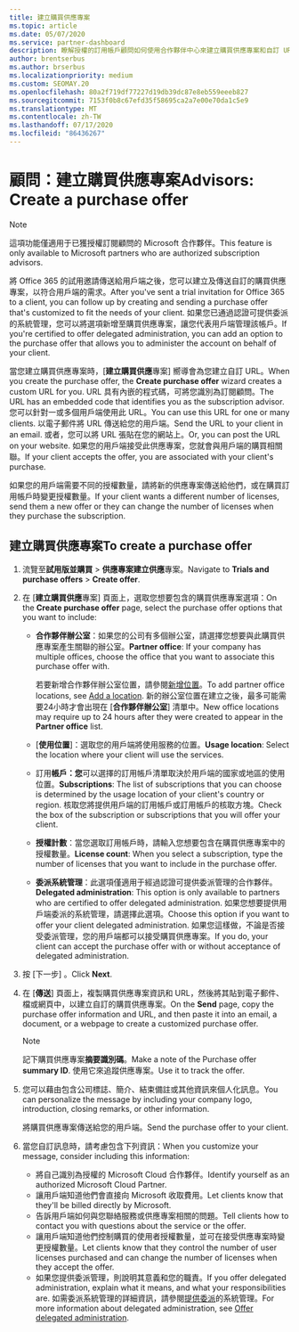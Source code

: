 ```yaml
---
title: 建立購買供應專案
ms.topic: article
ms.date: 05/07/2020
ms.service: partner-dashboard
description: 瞭解授權的訂用帳戶顧問如何使用合作夥伴中心來建立購買供應專案和自訂 URL，以包含在 Office 365 試用邀請中。
author: brentserbus
ms.author: brserbus
ms.localizationpriority: medium
ms.custom: SEOMAY.20
ms.openlocfilehash: 80a2f719df77227d19db39dc87e8eb559eeeb827
ms.sourcegitcommit: 7153f0b8c67efd35f58695ca2a7e00e70da1c5e9
ms.translationtype: MT
ms.contentlocale: zh-TW
ms.lasthandoff: 07/17/2020
ms.locfileid: "86436267"
---
```

# <a name="advisors-create-a-purchase-offer"></a><span data-ttu-id="f490e-103">顧問：建立購買供應專案</span><span class="sxs-lookup"><span data-stu-id="f490e-103">Advisors: Create a purchase offer</span></span>

> [!NOTE]
> <span data-ttu-id="f490e-104">這項功能僅適用于已獲授權訂閱顧問的 Microsoft 合作夥伴。</span><span class="sxs-lookup"><span data-stu-id="f490e-104">This feature is only available to Microsoft partners who are authorized subscription advisors.</span></span>

<span data-ttu-id="f490e-105">將 Office 365 的試用邀請傳送給用戶端之後，您可以建立及傳送自訂的購買供應專案，以符合用戶端的需求。</span><span class="sxs-lookup"><span data-stu-id="f490e-105">After you've sent a trial invitation for Office 365 to a client, you can follow up by creating and sending a purchase offer that's customized to fit the needs of your client.</span></span> <span data-ttu-id="f490e-106">如果您已通過認證可提供委派的系統管理，您可以將選項新增至購買供應專案，讓您代表用戶端管理該帳戶。</span><span class="sxs-lookup"><span data-stu-id="f490e-106">If you're certified to offer delegated administration, you can add an option to the purchase offer that allows you to administer the account on behalf of your client.</span></span>

<span data-ttu-id="f490e-107">當您建立購買供應專案時，[**建立購買供應**專案] 嚮導會為您建立自訂 URL。</span><span class="sxs-lookup"><span data-stu-id="f490e-107">When you create the purchase offer, the **Create purchase offer** wizard creates a custom URL for you.</span></span> <span data-ttu-id="f490e-108">URL 具有內嵌的程式碼，可將您識別為訂閱顧問。</span><span class="sxs-lookup"><span data-stu-id="f490e-108">The URL has an embedded code that identifies you as the subscription advisor.</span></span> <span data-ttu-id="f490e-109">您可以針對一或多個用戶端使用此 URL。</span><span class="sxs-lookup"><span data-stu-id="f490e-109">You can use this URL for one or many clients.</span></span> <span data-ttu-id="f490e-110">以電子郵件將 URL 傳送給您的用戶端。</span><span class="sxs-lookup"><span data-stu-id="f490e-110">Send the URL to your client in an email.</span></span> <span data-ttu-id="f490e-111">或者，您可以將 URL 張貼在您的網站上。</span><span class="sxs-lookup"><span data-stu-id="f490e-111">Or, you can post the URL on your website.</span></span> <span data-ttu-id="f490e-112">如果您的用戶端接受此供應專案，您就會與用戶端的購買相關聯。</span><span class="sxs-lookup"><span data-stu-id="f490e-112">If your client accepts the offer, you are associated with your client's purchase.</span></span>

<span data-ttu-id="f490e-113">如果您的用戶端需要不同的授權數量，請將新的供應專案傳送給他們，或在購買訂用帳戶時變更授權數量。</span><span class="sxs-lookup"><span data-stu-id="f490e-113">If your client wants a different number of licenses, send them a new offer or they can change the number of licenses when they purchase the subscription.</span></span>

## <a name="to-create-a-purchase-offer"></a><span data-ttu-id="f490e-114">建立購買供應專案</span><span class="sxs-lookup"><span data-stu-id="f490e-114">To create a purchase offer</span></span>

1. <span data-ttu-id="f490e-115">流覽至**試用版並購買**  >  **供應專案建立供應**專案。</span><span class="sxs-lookup"><span data-stu-id="f490e-115">Navigate to **Trials and purchase offers** > **Create offer**.</span></span>

2. <span data-ttu-id="f490e-116">在 [**建立購買供應**專案] 頁面上，選取您想要包含的購買供應專案選項：</span><span class="sxs-lookup"><span data-stu-id="f490e-116">On the **Create purchase offer** page, select the purchase offer options that you want to include:</span></span>

    - <span data-ttu-id="f490e-117">**合作夥伴辦公室**：如果您的公司有多個辦公室，請選擇您想要與此購買供應專案產生關聯的辦公室。</span><span class="sxs-lookup"><span data-stu-id="f490e-117">**Partner office**: If your company has multiple offices, choose the office that you want to associate this purchase offer with.</span></span>

        <span data-ttu-id="f490e-118">若要新增合作夥伴辦公室位置，請參閱[新增位置](manage-locations.md)。</span><span class="sxs-lookup"><span data-stu-id="f490e-118">To add partner office locations, see [Add a location](manage-locations.md).</span></span> <span data-ttu-id="f490e-119">新的辦公室位置在建立之後，最多可能需要24小時才會出現在 [**合作夥伴辦公室**] 清單中。</span><span class="sxs-lookup"><span data-stu-id="f490e-119">New office locations may require up to 24 hours after they were created to appear in the **Partner office** list.</span></span>

    - <span data-ttu-id="f490e-120">[**使用位置**]：選取您的用戶端將使用服務的位置。</span><span class="sxs-lookup"><span data-stu-id="f490e-120">**Usage location**: Select the location where your client will use the services.</span></span>
    - <span data-ttu-id="f490e-121">訂用**帳戶：您**可以選擇的訂用帳戶清單取決於用戶端的國家或地區的使用位置。</span><span class="sxs-lookup"><span data-stu-id="f490e-121">**Subscriptions**: The list of subscriptions that you can choose is determined by the usage location of your client's country or region.</span></span> <span data-ttu-id="f490e-122">核取您將提供用戶端的訂用帳戶或訂用帳戶的核取方塊。</span><span class="sxs-lookup"><span data-stu-id="f490e-122">Check the box of the subscription or subscriptions that you will offer your client.</span></span>
    - <span data-ttu-id="f490e-123">**授權計數**：當您選取訂用帳戶時，請輸入您想要包含在購買供應專案中的授權數量。</span><span class="sxs-lookup"><span data-stu-id="f490e-123">**License count**: When you select a subscription, type the number of licenses that you want to include in the purchase offer.</span></span>
    - <span data-ttu-id="f490e-124">**委派系統管理**：此選項僅適用于經過認證可提供委派管理的合作夥伴。</span><span class="sxs-lookup"><span data-stu-id="f490e-124">**Delegated administration**: This option is only available to partners who are certified to offer delegated administration.</span></span> <span data-ttu-id="f490e-125">如果您想要提供用戶端委派的系統管理，請選擇此選項。</span><span class="sxs-lookup"><span data-stu-id="f490e-125">Choose this option if you want to offer your client delegated administration.</span></span> <span data-ttu-id="f490e-126">如果您這樣做，不論是否接受委派管理，您的用戶端都可以接受購買供應專案。</span><span class="sxs-lookup"><span data-stu-id="f490e-126">If you do, your client can accept the purchase offer with or without acceptance of delegated administration.</span></span>

3. <span data-ttu-id="f490e-127">按 [下一步] 。</span><span class="sxs-lookup"><span data-stu-id="f490e-127">Click **Next**.</span></span>

4. <span data-ttu-id="f490e-128">在 [**傳送**] 頁面上，複製購買供應專案資訊和 URL，然後將其貼到電子郵件、檔或網頁中，以建立自訂的購買供應專案。</span><span class="sxs-lookup"><span data-stu-id="f490e-128">On the **Send** page, copy the purchase offer information and URL, and then paste it into an email, a document, or a webpage to create a customized purchase offer.</span></span>

    > [!NOTE]
    > <span data-ttu-id="f490e-129">記下購買供應專案**摘要識別碼**。</span><span class="sxs-lookup"><span data-stu-id="f490e-129">Make a note of the Purchase offer **summary ID**.</span></span> <span data-ttu-id="f490e-130">使用它來追蹤供應專案。</span><span class="sxs-lookup"><span data-stu-id="f490e-130">Use it to track the offer.</span></span>

5. <span data-ttu-id="f490e-131">您可以藉由包含公司標誌、簡介、結束備註或其他資訊來個人化訊息。</span><span class="sxs-lookup"><span data-stu-id="f490e-131">You can personalize the message by including your company logo, introduction, closing remarks, or other information.</span></span>

    <span data-ttu-id="f490e-132">將購買供應專案傳送給您的用戶端。</span><span class="sxs-lookup"><span data-stu-id="f490e-132">Send the purchase offer to your client.</span></span>

6. <span data-ttu-id="f490e-133">當您自訂訊息時，請考慮包含下列資訊：</span><span class="sxs-lookup"><span data-stu-id="f490e-133">When you customize your message, consider including this information:</span></span>

    - <span data-ttu-id="f490e-134">將自己識別為授權的 Microsoft Cloud 合作夥伴。</span><span class="sxs-lookup"><span data-stu-id="f490e-134">Identify yourself as an authorized Microsoft Cloud Partner.</span></span>
    - <span data-ttu-id="f490e-135">讓用戶端知道他們會直接向 Microsoft 收取費用。</span><span class="sxs-lookup"><span data-stu-id="f490e-135">Let clients know that they'll be billed directly by Microsoft.</span></span>
    - <span data-ttu-id="f490e-136">告訴用戶端如何與您聯絡服務或供應專案相關的問題。</span><span class="sxs-lookup"><span data-stu-id="f490e-136">Tell clients how to contact you with questions about the service or the offer.</span></span>
    - <span data-ttu-id="f490e-137">讓用戶端知道他們控制購買的使用者授權數量，並可在接受供應專案時變更授權數量。</span><span class="sxs-lookup"><span data-stu-id="f490e-137">Let clients know that they control the number of user licenses purchased and can change the number of licenses when they accept the offer.</span></span>
    - <span data-ttu-id="f490e-138">如果您提供委派管理，則說明其意義和您的職責。</span><span class="sxs-lookup"><span data-stu-id="f490e-138">If you offer delegated administration, explain what it means, and what your responsibilities are.</span></span> <span data-ttu-id="f490e-139">如需委派系統管理的詳細資訊，請參閱[提供委派](customers-revoke-admin-privileges.md)的系統管理。</span><span class="sxs-lookup"><span data-stu-id="f490e-139">For more information about delegated administration, see [Offer delegated administration](customers-revoke-admin-privileges.md).</span></span>

